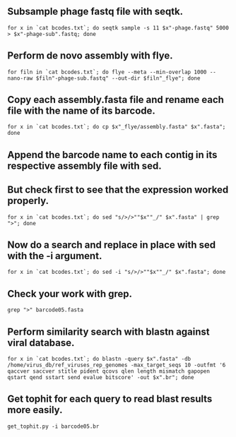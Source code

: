 ## Subsample phage fastq file with seqtk. 

	for x in `cat bcodes.txt`; do seqtk sample -s 11 $x"-phage.fastq" 5000 > $x"-phage-sub".fastq; done

## Perform de novo assembly with flye.

	for filn in `cat bcodes.txt`; do flye --meta --min-overlap 1000 --nano-raw $filn"-phage-sub.fastq" --out-dir $filn"_flye"; done

## Copy each assembly.fasta file and rename each file with the name of its barcode. 

	for x in `cat bcodes.txt`; do cp $x"_flye/assembly.fasta" $x".fasta"; done

## Append the barcode name to each contig in its respective assembly file with sed. 
## But check first to see that the expression worked properly. 

	for x in `cat bcodes.txt`; do sed "s/>/>""$x""_/" $x".fasta" | grep ">"; done

## Now do a search and replace in place with sed with the -i argument.

	for x in `cat bcodes.txt`; do sed -i "s/>/>""$x""_/" $x".fasta"; done

## Check your work with grep. 

	grep ">" barcode05.fasta

## Perform similarity search with blastn against viral database.

	for x in `cat bcodes.txt`; do blastn -query $x".fasta" -db /home/virus_db/ref_viruses_rep_genomes -max_target_seqs 10 -outfmt '6 qaccver saccver stitle pident qcovs qlen length mismatch gapopen qstart qend sstart send evalue bitscore' -out $x".br"; done

## Get tophit for each query to read blast results more easily.

	get_tophit.py -i barcode05.br

